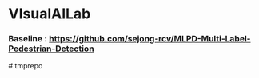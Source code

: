 # VIsualAILab

### Baseline : https://github.com/sejong-rcv/MLPD-Multi-Label-Pedestrian-Detection
#   t m p r e p o  
 